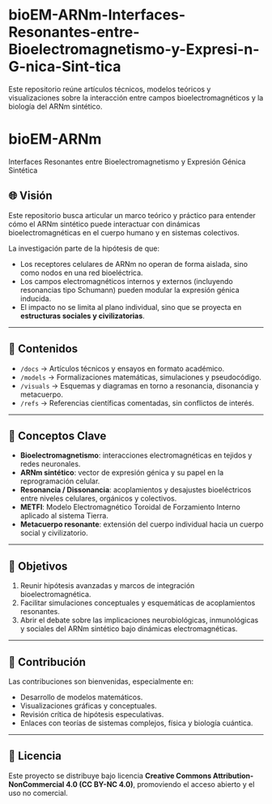 # bioEM-ARNm-Interfaces-Resonantes-entre-Bioelectromagnetismo-y-Expresi-n-G-nica-Sint-tica
Este repositorio reúne artículos técnicos, modelos teóricos y visualizaciones sobre la interacción entre campos bioelectromagnéticos y la biología del ARNm sintético.

# bioEM-ARNm
Interfaces Resonantes entre Bioelectromagnetismo y Expresión Génica Sintética

## 🌐 Visión
Este repositorio busca articular un marco teórico y práctico para entender cómo el ARNm sintético puede interactuar con dinámicas bioelectromagnéticas en el cuerpo humano y en sistemas colectivos. 

La investigación parte de la hipótesis de que:
- Los receptores celulares de ARNm no operan de forma aislada, sino como nodos en una red bioeléctrica.
- Los campos electromagnéticos internos y externos (incluyendo resonancias tipo Schumann) pueden modular la expresión génica inducida.
- El impacto no se limita al plano individual, sino que se proyecta en **estructuras sociales y civilizatorias**.

---

## 📂 Contenidos
- `/docs` → Artículos técnicos y ensayos en formato académico.
- `/models` → Formalizaciones matemáticas, simulaciones y pseudocódigo.
- `/visuals` → Esquemas y diagramas en torno a resonancia, disonancia y metacuerpo.
- `/refs` → Referencias científicas comentadas, sin conflictos de interés.

---

## 🔑 Conceptos Clave
- **Bioelectromagnetismo**: interacciones electromagnéticas en tejidos y redes neuronales.
- **ARNm sintético**: vector de expresión génica y su papel en la reprogramación celular.
- **Resonancia / Dissonancia**: acoplamientos y desajustes bioeléctricos entre niveles celulares, orgánicos y colectivos.
- **METFI**: Modelo Electromagnético Toroidal de Forzamiento Interno aplicado al sistema Tierra.
- **Metacuerpo resonante**: extensión del cuerpo individual hacia un cuerpo social y civilizatorio.

---

## 🚀 Objetivos
1. Reunir hipótesis avanzadas y marcos de integración bioelectromagnética.
2. Facilitar simulaciones conceptuales y esquemáticas de acoplamientos resonantes.
3. Abrir el debate sobre las implicaciones neurobiológicas, inmunológicas y sociales del ARNm sintético bajo dinámicas electromagnéticas.

---

## 🤝 Contribución
Las contribuciones son bienvenidas, especialmente en:
- Desarrollo de modelos matemáticos.
- Visualizaciones gráficas y conceptuales.
- Revisión crítica de hipótesis especulativas.
- Enlaces con teorías de sistemas complejos, física y biología cuántica.

---

## 📜 Licencia
Este proyecto se distribuye bajo licencia **Creative Commons Attribution-NonCommercial 4.0 (CC BY-NC 4.0)**, promoviendo el acceso abierto y el uso no comercial.

